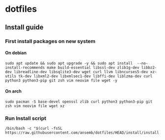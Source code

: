 # dotfiles

## Install guide

### First install packages on new system

#### On debian
```
sudo apt update && sudo apt upgrade -y && sudo apt install  --no-install-recommends make build-essential libssl-dev zlib1g-dev libbz2-dev libreadline-dev libsqlite3-dev wget curl llvm libncurses5-dev xz-utils tk-dev libxml2-dev libxmlsec1-dev libffi-dev liblzma-dev curl python3 python3-pip git zsh vim neovim file wget -y
```

#### On arch
```
sudo pacman -S base-devel openssl zlib curl python3 python3-pip git zsh vim neovim file wget xz
```

### Run Install script
```
/bin/bash -c "$(curl -fsSL https://raw.githubusercontent.com/ansemb/dotfiles/HEAD/install/install.sh)"
```
